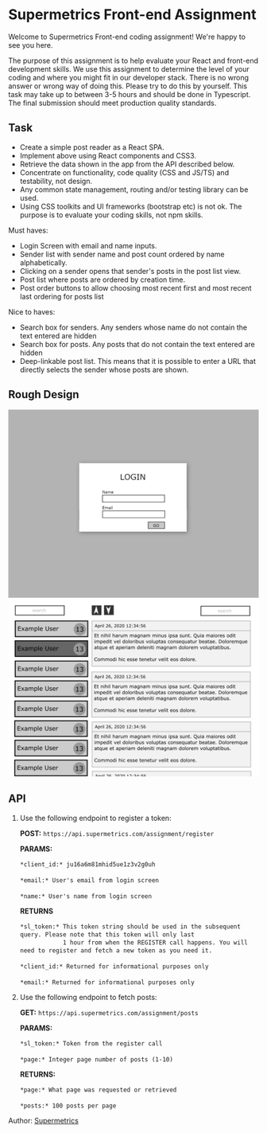 # Supermetrics Front-end Assignment

Welcome to Supermetrics Front-end coding assignment! We're happy to see you here. 

The purpose of this assignment is to help evaluate your React and front-end development skills. We use this assignment 
to determine the level of your coding and where you might fit in our developer stack. There is no wrong answer or wrong 
way of doing this. Please try to do this by yourself. This task may take up to between 3-5 hours and should be done in
Typescript. The final submission should meet production quality standards.

## Task

- Create a simple post reader as a React SPA.
- Implement above using React components and CSS3.
- Retrieve the data shown in the app from the API described below.
- Concentrate on functionality, code quality (CSS and JS/TS) and testability, not design.
- Any common state management, routing and/or testing library can be used.
- Using CSS toolkits and UI frameworks (bootstrap etc) is not ok. The purpose is to evaluate your coding skills, not npm skills.

Must haves:
- Login Screen with email and name inputs.
- Sender list with sender name and post count ordered by name alphabetically. 
- Clicking on a sender opens that sender's posts in the post list view.
- Post list where posts are ordered by creation time.
- Post order buttons to allow choosing most recent first and most recent last ordering for posts list

Nice to haves:
- Search box for senders. Any senders whose name do not contain the text entered are hidden
- Search box for posts. Any posts that do not contain the text entered are hidden
- Deep-linkable post list. This means that it is possible to enter a URL that directly selects the sender whose posts are shown.

## Rough Design
![Login Screen](./readme-images/login.png)
![Posts Screen](./readme-images/posts.png)

## API

1. Use the following endpoint to register a token:

    **POST:** `https://api.supermetrics.com/assignment/register`

    **PARAMS:**
   
    ```
    *client_id:* ju16a6m81mhid5ue1z3v2g0uh
 
    *email:* User's email from login screen
 
    *name:* User's name from login screen
    ```

    **RETURNS**
    
    ```
    *sl_token:* This token string should be used in the subsequent query. Please note that this token will only last 
                1 hour from when the REGISTER call happens. You will need to register and fetch a new token as you need it.
 
    *client_id:* Returned for informational purposes only
 
    *email:* Returned for informational purposes only
    ```

2. Use the following endpoint to fetch posts:

    **GET:** `https://api.supermetrics.com/assignment/posts`

    **PARAMS:**
    
    ```
    *sl_token:* Token from the register call
 
    *page:* Integer page number of posts (1-10)
    ```

    **RETURNS:**
    
    ```
    *page:* What page was requested or retrieved
 
    *posts:* 100 posts per page
    ```
   
Author: [Supermetrics](https://supermetrics.com)
